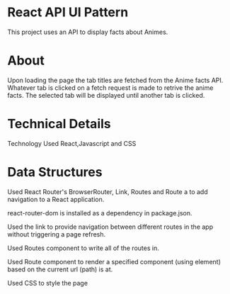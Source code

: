 # React API UI Pattern
This project uses an API to display facts about Animes.

# About
Upon loading the page the tab titles are fetched from the Anime facts API. Whatever tab is clicked on a fetch request is made to retrive the anime facts. The selected tab will be displayed until another tab is clicked.

# Technical Details
Technology Used
React,Javascript and CSS

# Data Structures
Used React Router's BrowserRouter, Link, Routes and Route a to add navigation to a React application.

react-router-dom is installed as a dependency in package.json.

Used the link to provide navigation between different routes in the app without triggering a page refresh.

Used Routes component to write all of the routes in.

Used Route component to render a specified component (using element) based on the current url (path) is at.

Used CSS to style the page
